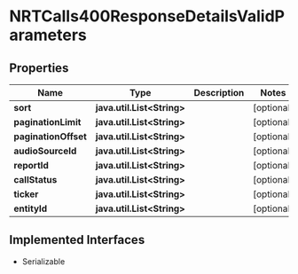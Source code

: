 

# NRTCalls400ResponseDetailsValidParameters


## Properties

Name | Type | Description | Notes
------------ | ------------- | ------------- | -------------
**sort** | **java.util.List&lt;String&gt;** |  |  [optional]
**paginationLimit** | **java.util.List&lt;String&gt;** |  |  [optional]
**paginationOffset** | **java.util.List&lt;String&gt;** |  |  [optional]
**audioSourceId** | **java.util.List&lt;String&gt;** |  |  [optional]
**reportId** | **java.util.List&lt;String&gt;** |  |  [optional]
**callStatus** | **java.util.List&lt;String&gt;** |  |  [optional]
**ticker** | **java.util.List&lt;String&gt;** |  |  [optional]
**entityId** | **java.util.List&lt;String&gt;** |  |  [optional]


## Implemented Interfaces

* Serializable


